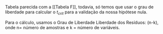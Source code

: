 Tabela parecida com a [[Tabela F]], todavia, só temos que usar o grau de liberdade para calcular o $t_{crit}$ para a validação da nossa hipótese nula.

Para o cálculo, usamos o Grau de Liberdade Liberdade dos Resíduos:
(n-k), onde n= número de amostras e k = número de variáveis.
